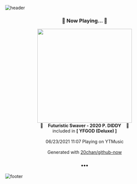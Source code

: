 ![header](https://capsule-render.vercel.app/api?type=wave&height=170&section=header&text=Hi.%20I'm%20SHIFT&fontColor=090707&fontAlignX=45&fontAlignY=65&fontSize=100)

<h3 align="center">🎵 Now Playing... 🎵</h3>
<p align="center">
  <a href="https://music.youtube.com/watch?v=7R7dSttciBY">
    <img width="300" src="https://lh3.googleusercontent.com/y1rk_ZwSkQwI3bpkOfDgNQGKbXCpNVixpFIPRg5YSmoAwLcB_uiKCUPxF0w2y0DiPYoPqh0mOnKUg9mT">
  </a>
  <br>
  🎵&nbsp&nbsp&nbsp <b>Futuristic Swaver - 2020 P. DIDDY</b> &nbsp&nbsp&nbsp🎵
  <br>
  included in <b>[ YFGOD (Deluxe) ]</b>
  
  <br />
  <br />
  06/23/2021 11:07 Playing on YTMusic
  <br />
  <br />
  Generated with <a href="https://github.com/20chan/github-now">20chan/github-now</a>
</p>

<h3 align="center">•••</h3>

![footer](https://capsule-render.vercel.app/api?type=wave&height=150&section=footer)
